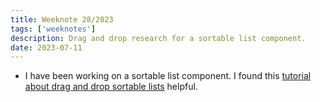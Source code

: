 ```yaml
---
title: Weeknote 28/2023
tags: ['weeknotes']
description: Drag and drop research for a sortable list component.
date: 2023-07-11
---
```

- I have been working on a sortable list component. I found this [tutorial about drag and drop sortable lists](https://code-boxx.com/drag-drop-sortable-list-javascript/) helpful. 